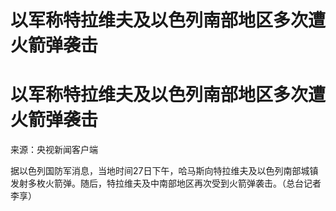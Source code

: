 # 以军称特拉维夫及以色列南部地区多次遭火箭弹袭击

# 以军称特拉维夫及以色列南部地区多次遭火箭弹袭击

来源：央视新闻客户端

据以色列国防军消息，当地时间27日下午，哈马斯向特拉维夫及以色列南部城镇发射多枚火箭弹。随后，特拉维夫及中南部地区再次受到火箭弹袭击。（总台记者 李享）

